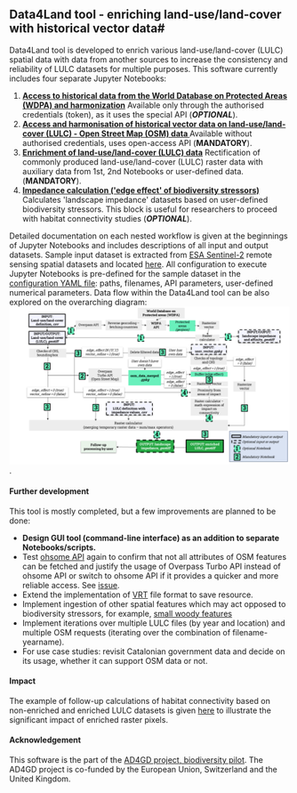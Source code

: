 ## **Data4Land** tool - enriching land-use/land-cover with historical vector data#

Data4Land tool is developed to enrich various land-use/land-cover (LULC) spatial data with data from another sources to increase the consistency and reliability of LULC datasets for multiple purposes. This software currently includes four separate Jupyter Notebooks:

1. **[Access to historical data from the World Database on Protected Areas (WDPA) and harmonization](1_pas.ipynb)**
Available only through the authorised credentials (token), as it uses the special API (***OPTIONAL***).
2. **[Access and harmonisation of historical vector data on land-use/land-cover (LULC) - Open Street Map (OSM) data ](2_vector.ipynb)**
Available without authorised credentials, uses open-access API (**MANDATORY**).
3. **[Enrichment of land-use/land-cover (LULC) data](3_enrichment.ipynb)**
Rectification of commonly produced land-use/land-cover (LULC) raster data with auxiliary data from 1st, 2nd Notebooks or user-defined data. (**MANDATORY**).
4. **[Impedance calculation ('edge effect' of biodiversity stressors)](4_impedance.ipynb)**
Calculates 'landscape impedance' datasets based on user-defined biodiversity stressors. This block is useful for researchers to proceed with habitat connectivity studies (***OPTIONAL***).

Detailed documentation on each nested workflow is given at the beginnings of Jupyter Notebooks and includes descriptions of all input and output datasets.
Sample input dataset is extracted from [ESA Sentinel-2](https://collections.sentinel-hub.com/impact-observatory-lulc-map/) remote sensing spatial datasets and located [here](data/input/).
All configuration to execute Jupyter Notebooks is pre-defined for the sample dataset in the [configuration YAML file](src/config.yaml): paths, filenames, API parameters, user-defined numerical parameters.
Data flow within the Data4Land tool can be also explored on the overarching diagram:![diagram](visualisation/workflow.png).

#### Further development
This tool is mostly completed, but a few improvements are planned to be done:

- **Design GUI tool (command-line interface) as an addition to separate Notebooks/scripts.**
- Test [ohsome API](https://docs.ohsome.org/ohsome-api/v1/) again to confirm that not all attributes of OSM features can be fetched and justify the usage of Overpass Turbo API instead of ohsome API or switch to ohsome API if it provides a quicker and more reliable access. See [issue](https://github.com/GIScience/ohsome-api/issues/332).
- Extend the implementation of [VRT](https://gdal.org/en/latest/drivers/raster/vrt.html) file format to save resource.
- Implement ingestion of other spatial features which may act opposed to biodiversity stressors, for example, [small woody features](https://land.copernicus.eu/en/products/high-resolution-layer-small-woody-features.)
- Implement iterations over multiple LULC files (by year and location) and multiple OSM requests (iterating over the combination of filename-yearname).
- For use case studies: revisit Catalonian government data and decide on its usage, whether it can support OSM data or not.

#### Impact
The example of follow-up calculations of habitat connectivity based on non-enriched and enriched LULC datasets is given [here](stats/) to illustrate the significant impact of enriched raster pixels.

#### Acknowledgement
This software is the part of the [AD4GD project, biodiversity pilot](https://ad4gd.eu/biodiversity/). The AD4GD project is co-funded by the European Union, Switzerland and the United Kingdom.